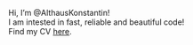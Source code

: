 Hi, I’m @AlthausKonstantin!  
I am intested in fast, reliable and beautiful code!  
Find my CV [here](https://github.com/AlthausKonstantin/cv).



<!---
AlthausKonstantin/AlthausKonstantin is a ✨ special ✨ repository because its `README.md` (this file) appears on your GitHub profile.
You can click the Preview link to take a look at your changes.
--->

